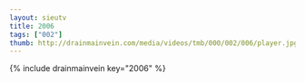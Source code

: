 ```yaml
--- 
layout: sieutv
title: 2006
tags: ["002"]
thumb: http://drainmainvein.com/media/videos/tmb/000/002/006/player.jpg
---
```

{% include drainmainvein key="2006" %} 
